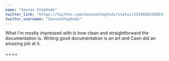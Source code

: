 ```yaml
---
name: "Savvas Stephnds"
twitter_link: "https://twitter.com/SavvasStephnds/status/1534928318503391233?ref_src=twsrc%5Etfw"
twitter_username: "SavvasStephnds"
---
```


What I&#39;m mostly impressed with is how clean and straightforward the documentation is. Writing good documentation is an art and Caen did an amazing job at it.
<br><br>
⭐️⭐️⭐️⭐️

